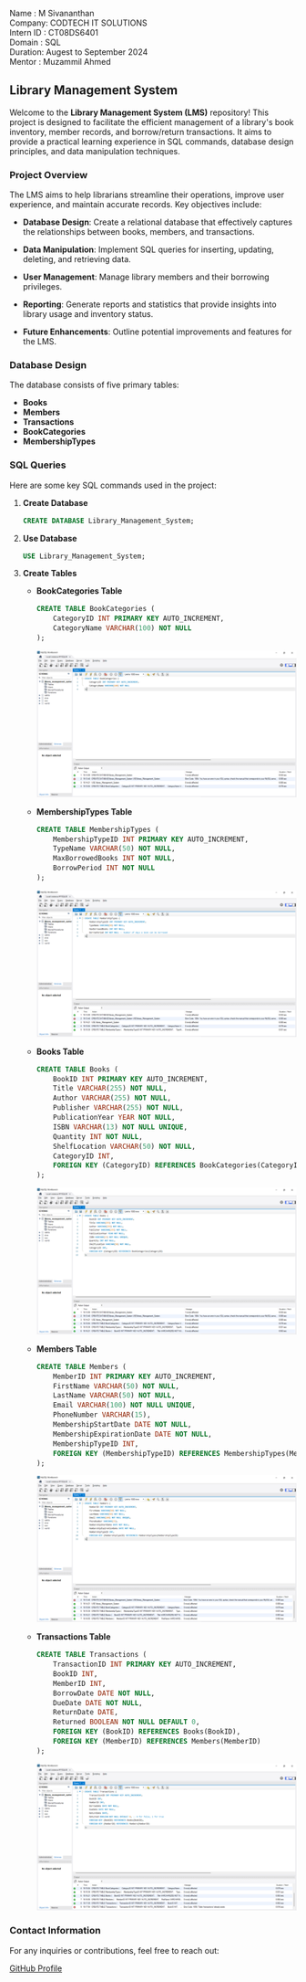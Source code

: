 Name      : M Sivananthan 
<BR>
Company: CODTECH IT SOLUTIONS
<BR>
Intern ID : CT08DS6401
<BR>
Domain  : SQL
<BR>
Duration: Augest to September 2024
<BR>
Mentor : Muzammil Ahmed

## Library Management System

Welcome to the **Library Management System (LMS)** repository! This project is designed to facilitate the efficient management of a library's book inventory, member records, and borrow/return transactions. It aims to provide a practical learning experience in SQL commands, database design principles, and data manipulation techniques.

### **Project Overview**

The LMS aims to help librarians streamline their operations, improve user experience, and maintain accurate records. Key objectives include:

- **Database Design**: Create a relational database that effectively captures the relationships between books, members, and transactions.
  
- **Data Manipulation**: Implement SQL queries for inserting, updating, deleting, and retrieving data.
  
- **User Management**: Manage library members and their borrowing privileges.
  
- **Reporting**: Generate reports and statistics that provide insights into library usage and inventory status.
  
- **Future Enhancements**: Outline potential improvements and features for the LMS.

### **Database Design**

The database consists of five primary tables:

- **Books**
- **Members**
- **Transactions**
- **BookCategories**
- **MembershipTypes**

### **SQL Queries**

Here are some key SQL commands used in the project:

1. **Create Database**
   ```sql
   CREATE DATABASE Library_Management_System;
   ```

2. **Use Database**
   ```sql
   USE Library_Management_System;
   ```

3. **Create Tables**
   - **BookCategories Table**
     ```sql
     CREATE TABLE BookCategories (
         CategoryID INT PRIMARY KEY AUTO_INCREMENT,
         CategoryName VARCHAR(100) NOT NULL
     );
     ```
     <img src="Screenshot (143).png">

   - **MembershipTypes Table**
     ```sql
     CREATE TABLE MembershipTypes (
         MembershipTypeID INT PRIMARY KEY AUTO_INCREMENT,
         TypeName VARCHAR(50) NOT NULL,
         MaxBorrowedBooks INT NOT NULL,
         BorrowPeriod INT NOT NULL
     );
     ```
     <img src="Screenshot (144).png">
   - **Books Table**
     ```sql
     CREATE TABLE Books (
         BookID INT PRIMARY KEY AUTO_INCREMENT,
         Title VARCHAR(255) NOT NULL,
         Author VARCHAR(255) NOT NULL,
         Publisher VARCHAR(255) NOT NULL,
         PublicationYear YEAR NOT NULL,
         ISBN VARCHAR(13) NOT NULL UNIQUE,
         Quantity INT NOT NULL,
         ShelfLocation VARCHAR(50) NOT NULL,
         CategoryID INT,
         FOREIGN KEY (CategoryID) REFERENCES BookCategories(CategoryID)
     );
     ```
     <img src="Screenshot (145).png">
   - **Members Table**
     ```sql
     CREATE TABLE Members (
         MemberID INT PRIMARY KEY AUTO_INCREMENT,
         FirstName VARCHAR(50) NOT NULL,
         LastName VARCHAR(50) NOT NULL,
         Email VARCHAR(100) NOT NULL UNIQUE,
         PhoneNumber VARCHAR(15),
         MembershipStartDate DATE NOT NULL,
         MembershipExpirationDate DATE NOT NULL,
         MembershipTypeID INT,
         FOREIGN KEY (MembershipTypeID) REFERENCES MembershipTypes(MembershipTypeID)
     );
     ```
      <img src="Screenshot (146).png">
   - **Transactions Table**
     ```sql
     CREATE TABLE Transactions (
         TransactionID INT PRIMARY KEY AUTO_INCREMENT,
         BookID INT,
         MemberID INT,
         BorrowDate DATE NOT NULL,
         DueDate DATE NOT NULL,
         ReturnDate DATE,
         Returned BOOLEAN NOT NULL DEFAULT 0,
         FOREIGN KEY (BookID) REFERENCES Books(BookID),
         FOREIGN KEY (MemberID) REFERENCES Members(MemberID)
     );
     ```
     <img src="Screenshot (147).png">

### **Contact Information**

For any inquiries or contributions, feel free to reach out:

[GitHub Profile](https://github.com/MSivananthan)

